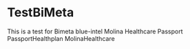 # TestBiMeta
This is a test for Bimeta blue-intel
Molina
Healthcare
Passport
PassportHealthplan
MolinaHealthcare
